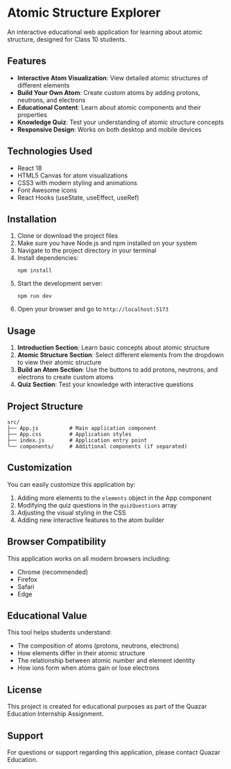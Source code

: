  # Atomic Structure Explorer

An interactive educational web application for learning about atomic structure, designed for Class 10 students.

## Features

- **Interactive Atom Visualization**: View detailed atomic structures of different elements
- **Build Your Own Atom**: Create custom atoms by adding protons, neutrons, and electrons
- **Educational Content**: Learn about atomic components and their properties
- **Knowledge Quiz**: Test your understanding of atomic structure concepts
- **Responsive Design**: Works on both desktop and mobile devices

## Technologies Used

- React 18
- HTML5 Canvas for atom visualizations
- CSS3 with modern styling and animations
- Font Awesome icons
- React Hooks (useState, useEffect, useRef)

## Installation

1. Clone or download the project files
2. Make sure you have Node.js and npm installed on your system
3. Navigate to the project directory in your terminal
4. Install dependencies:
   ```
   npm install
   ```
5. Start the development server:
   ```
   npm run dev 
   ```
6. Open your browser and go to `http://localhost:5173`

## Usage

1. **Introduction Section**: Learn basic concepts about atomic structure
2. **Atomic Structure Section**: Select different elements from the dropdown to view their atomic structure
3. **Build an Atom Section**: Use the buttons to add protons, neutrons, and electrons to create custom atoms
4. **Quiz Section**: Test your knowledge with interactive questions

## Project Structure

```
src/
├── App.js          # Main application component
├── App.css         # Application styles
├── index.js        # Application entry point
└── components/     # Additional components (if separated)
```

## Customization

You can easily customize this application by:

1. Adding more elements to the `elements` object in the App component
2. Modifying the quiz questions in the `quizQuestions` array
3. Adjusting the visual styling in the CSS
4. Adding new interactive features to the atom builder

## Browser Compatibility

This application works on all modern browsers including:
- Chrome (recommended)
- Firefox
- Safari
- Edge

## Educational Value

This tool helps students understand:
- The composition of atoms (protons, neutrons, electrons)
- How elements differ in their atomic structure
- The relationship between atomic number and element identity
- How ions form when atoms gain or lose electrons

## License

This project is created for educational purposes as part of the Quazar Education Internship Assignment.

## Support

For questions or support regarding this application, please contact Quazar Education.
